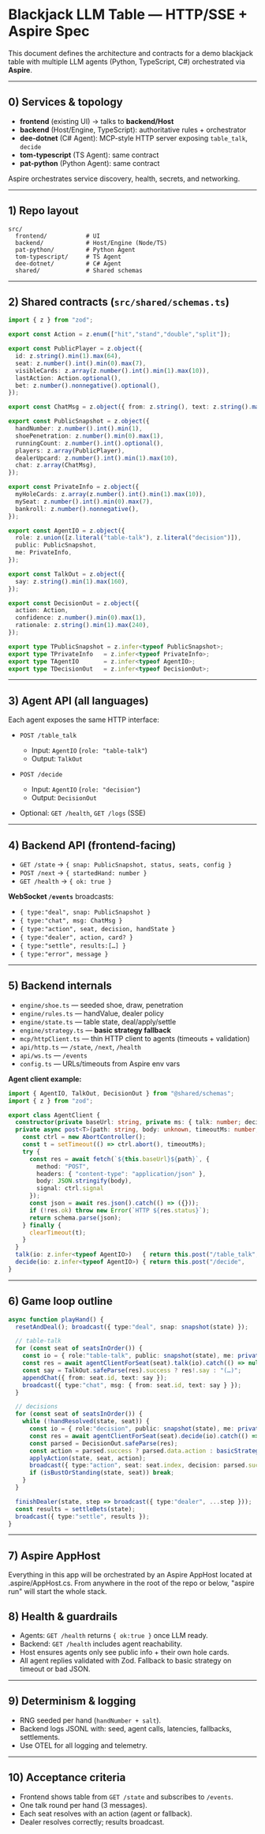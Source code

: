 # Blackjack LLM Table — HTTP/SSE + Aspire Spec

This document defines the architecture and contracts for a demo blackjack table with multiple LLM agents (Python, TypeScript, C#) orchestrated via **Aspire**.

---

## 0) Services & topology

- **frontend** (existing UI) → talks to **backend/Host**
- **backend** (Host/Engine, TypeScript): authoritative rules + orchestrator
- **dee-dotnet** (C# Agent): MCP-style HTTP server exposing `table_talk`, `decide`
- **tom-typescript** (TS Agent): same contract
- **pat-python** (Python Agent): same contract

Aspire orchestrates service discovery, health, secrets, and networking.

---

## 1) Repo layout

```
src/
  frontend/           # UI
  backend/            # Host/Engine (Node/TS)
  pat-python/         # Python Agent
  tom-typescript/     # TS Agent
  dee-dotnet/         # C# Agent
  shared/             # Shared schemas
```

---

## 2) Shared contracts (`src/shared/schemas.ts`)

```ts
import { z } from "zod";

export const Action = z.enum(["hit","stand","double","split"]);

export const PublicPlayer = z.object({
  id: z.string().min(1).max(64),
  seat: z.number().int().min(0).max(7),
  visibleCards: z.array(z.number().int().min(1).max(10)),
  lastAction: Action.optional(),
  bet: z.number().nonnegative().optional(),
});

export const ChatMsg = z.object({ from: z.string(), text: z.string().max(160) });

export const PublicSnapshot = z.object({
  handNumber: z.number().int().min(1),
  shoePenetration: z.number().min(0).max(1),
  runningCount: z.number().int().optional(),
  players: z.array(PublicPlayer),
  dealerUpcard: z.number().int().min(1).max(10),
  chat: z.array(ChatMsg),
});

export const PrivateInfo = z.object({
  myHoleCards: z.array(z.number().int().min(1).max(10)),
  mySeat: z.number().int().min(0).max(7),
  bankroll: z.number().nonnegative(),
});

export const AgentIO = z.object({
  role: z.union([z.literal("table-talk"), z.literal("decision")]),
  public: PublicSnapshot,
  me: PrivateInfo,
});

export const TalkOut = z.object({
  say: z.string().min(1).max(160),
});

export const DecisionOut = z.object({
  action: Action,
  confidence: z.number().min(0).max(1),
  rationale: z.string().min(1).max(240),
});

export type TPublicSnapshot = z.infer<typeof PublicSnapshot>;
export type TPrivateInfo   = z.infer<typeof PrivateInfo>;
export type TAgentIO       = z.infer<typeof AgentIO>;
export type TDecisionOut   = z.infer<typeof DecisionOut>;
```

---

## 3) Agent API (all languages)

Each agent exposes the same HTTP interface:

- `POST /table_talk`  
  - Input: `AgentIO` (`role: "table-talk"`)  
  - Output: `TalkOut`

- `POST /decide`  
  - Input: `AgentIO` (`role: "decision"`)  
  - Output: `DecisionOut`

- Optional: `GET /health`, `GET /logs` (SSE)

---

## 4) Backend API (frontend-facing)

- `GET /state` → `{ snap: PublicSnapshot, status, seats, config }`
- `POST /next` → `{ startedHand: number }`
- `GET /health` → `{ ok: true }`

**WebSocket `/events`** broadcasts:
- `{ type:"deal", snap: PublicSnapshot }`
- `{ type:"chat", msg: ChatMsg }`
- `{ type:"action", seat, decision, handState }`
- `{ type:"dealer", action, card? }`
- `{ type:"settle", results:[…] }`
- `{ type:"error", message }`

---

## 5) Backend internals

- `engine/shoe.ts` — seeded shoe, draw, penetration
- `engine/rules.ts` — handValue, dealer policy
- `engine/state.ts` — table state, deal/apply/settle
- `engine/strategy.ts` — **basic strategy fallback**
- `mcp/httpClient.ts` — thin HTTP client to agents (timeouts + validation)
- `api/http.ts` — `/state`, `/next`, `/health`
- `api/ws.ts` — `/events`
- `config.ts` — URLs/timeouts from Aspire env vars

**Agent client example:**

```ts
import { AgentIO, TalkOut, DecisionOut } from "@shared/schemas";
import { z } from "zod";

export class AgentClient {
  constructor(private baseUrl: string, private ms: { talk: number; decide: number }) {}
  private async post<T>(path: string, body: unknown, timeoutMs: number, schema: z.ZodSchema<T>): Promise<T> {
    const ctrl = new AbortController();
    const t = setTimeout(() => ctrl.abort(), timeoutMs);
    try {
      const res = await fetch(`${this.baseUrl}${path}`, {
        method: "POST",
        headers: { "content-type": "application/json" },
        body: JSON.stringify(body),
        signal: ctrl.signal
      });
      const json = await res.json().catch(() => ({}));
      if (!res.ok) throw new Error(`HTTP ${res.status}`);
      return schema.parse(json);
    } finally {
      clearTimeout(t);
    }
  }
  talk(io: z.infer<typeof AgentIO>)   { return this.post("/table_talk", io, this.ms.talk, TalkOut); }
  decide(io: z.infer<typeof AgentIO>) { return this.post("/decide",     io, this.ms.decide, DecisionOut); }
}
```

---

## 6) Game loop outline

```ts
async function playHand() {
  resetAndDeal(); broadcast({ type:"deal", snap: snapshot(state) });

  // table-talk
  for (const seat of seatsInOrder()) {
    const io = { role:"table-talk", public: snapshot(state), me: privateFor(state, seat) };
    const res = await agentClientForSeat(seat).talk(io).catch(() => null);
    const say = TalkOut.safeParse(res).success ? res!.say : "(…)";
    appendChat({ from: seat.id, text: say });
    broadcast({ type:"chat", msg: { from: seat.id, text: say } });
  }

  // decisions
  for (const seat of seatsInOrder()) {
    while (!handResolved(state, seat)) {
      const io = { role:"decision", public: snapshot(state), me: privateFor(state, seat) };
      const res = await agentClientForSeat(seat).decide(io).catch(() => null);
      const parsed = DecisionOut.safeParse(res);
      const action = parsed.success ? parsed.data.action : basicStrategy(io.public, io.me);
      applyAction(state, seat, action);
      broadcast({ type:"action", seat: seat.index, decision: parsed.success ? parsed.data : { action:"fallback" }, handState: viewHand(state, seat) });
      if (isBustOrStanding(state, seat)) break;
    }
  }

  finishDealer(state, step => broadcast({ type:"dealer", ...step }));
  const results = settleBets(state);
  broadcast({ type:"settle", results });
}
```

---

## 7) Aspire AppHost

Everything in this app will be orchestrated by an Aspire AppHost located at .aspire/AppHost.cs. From anywhere in the root of the repo or below, "aspire run" will start the whole stack.

## 8) Health & guardrails

- Agents: `GET /health` returns `{ ok:true }` once LLM ready.
- Backend: `GET /health` includes agent reachability.
- Host ensures agents only see public info + their own hole cards.
- All agent replies validated with Zod. Fallback to basic strategy on timeout or bad JSON.

---

## 9) Determinism & logging

- RNG seeded per hand (`handNumber + salt`).
- Backend logs JSONL with: seed, agent calls, latencies, fallbacks, settlements.
- Use OTEL for all logging and telemetry.

---

## 10) Acceptance criteria

- Frontend shows table from `GET /state` and subscribes to `/events`.
- One talk round per hand (3 messages).
- Each seat resolves with an action (agent or fallback).
- Dealer resolves correctly; results broadcast.
